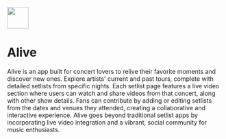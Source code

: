 
<img src="[https://github.com/favicon.ico](https://github.com/user-attachments/assets/bb583d09-b188-4bf1-97d3-95d22e83d80f)" width="50">

# Alive
Alive is an app built for concert lovers to relive their favorite moments and discover new ones. Explore artists' current and past tours, complete with detailed setlists from specific nights. Each setlist page features a live video section where users can watch and share videos from that concert, along with other show details. Fans can contribute by adding or editing setlists from the dates and venues they attended, creating a collaborative and interactive experience. Alive goes beyond traditional setlist apps by incorporating live video integration and a vibrant, social community for music enthusiasts.
